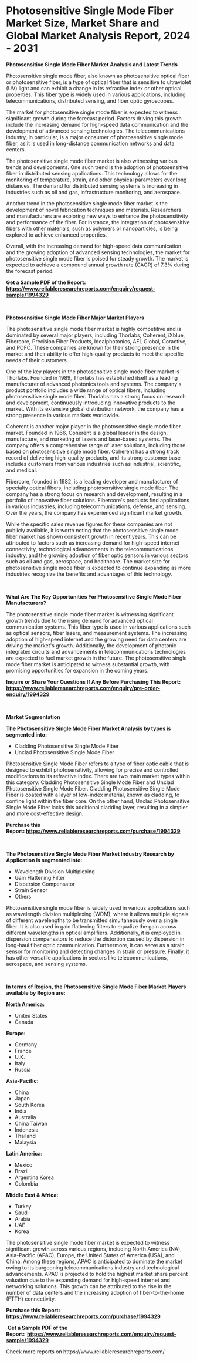 <p><h1>Photosensitive Single Mode Fiber Market Size, Market Share and Global Market Analysis Report, 2024 - 2031</h1></p><p><strong>Photosensitive Single Mode Fiber Market Analysis and Latest Trends</strong></p>
<p><p>Photosensitive single mode fiber, also known as photosensitive optical fiber or photosensitive fiber, is a type of optical fiber that is sensitive to ultraviolet (UV) light and can exhibit a change in its refractive index or other optical properties. This fiber type is widely used in various applications, including telecommunications, distributed sensing, and fiber optic gyroscopes.</p><p>The market for photosensitive single mode fiber is expected to witness significant growth during the forecast period. Factors driving this growth include the increasing demand for high-speed data communication and the development of advanced sensing technologies. The telecommunications industry, in particular, is a major consumer of photosensitive single mode fiber, as it is used in long-distance communication networks and data centers.</p><p>The photosensitive single mode fiber market is also witnessing various trends and developments. One such trend is the adoption of photosensitive fiber in distributed sensing applications. This technology allows for the monitoring of temperature, strain, and other physical parameters over long distances. The demand for distributed sensing systems is increasing in industries such as oil and gas, infrastructure monitoring, and aerospace.</p><p>Another trend in the photosensitive single mode fiber market is the development of novel fabrication techniques and materials. Researchers and manufacturers are exploring new ways to enhance the photosensitivity and performance of the fiber. For instance, the integration of photosensitive fibers with other materials, such as polymers or nanoparticles, is being explored to achieve enhanced properties.</p><p>Overall, with the increasing demand for high-speed data communication and the growing adoption of advanced sensing technologies, the market for photosensitive single mode fiber is poised for steady growth. The market is expected to achieve a compound annual growth rate (CAGR) of 7.3% during the forecast period.</p></p>
<p><strong>Get a Sample PDF of the Report:&nbsp; <a href="https://www.reliableresearchreports.com/enquiry/request-sample/1994329">https://www.reliableresearchreports.com/enquiry/request-sample/1994329</a></strong></p>
<p>&nbsp;</p>
<p><strong>Photosensitive Single Mode Fiber Major Market Players</strong></p>
<p><p>The photosensitive single mode fiber market is highly competitive and is dominated by several major players, including Thorlabs, Coherent, iXblue, Fibercore, Precision Fiber Products, Idealphotonics, AFL Global, Coractive, and POFC. These companies are known for their strong presence in the market and their ability to offer high-quality products to meet the specific needs of their customers.</p><p>One of the key players in the photosensitive single mode fiber market is Thorlabs. Founded in 1989, Thorlabs has established itself as a leading manufacturer of advanced photonics tools and systems. The company's product portfolio includes a wide range of optical fibers, including photosensitive single mode fiber. Thorlabs has a strong focus on research and development, continuously introducing innovative products to the market. With its extensive global distribution network, the company has a strong presence in various markets worldwide.</p><p>Coherent is another major player in the photosensitive single mode fiber market. Founded in 1966, Coherent is a global leader in the design, manufacture, and marketing of lasers and laser-based systems. The company offers a comprehensive range of laser solutions, including those based on photosensitive single mode fiber. Coherent has a strong track record of delivering high-quality products, and its strong customer base includes customers from various industries such as industrial, scientific, and medical.</p><p>Fibercore, founded in 1982, is a leading developer and manufacturer of specialty optical fibers, including photosensitive single mode fiber. The company has a strong focus on research and development, resulting in a portfolio of innovative fiber solutions. Fibercore's products find applications in various industries, including telecommunications, defense, and sensing. Over the years, the company has experienced significant market growth.</p><p>While the specific sales revenue figures for these companies are not publicly available, it is worth noting that the photosensitive single mode fiber market has shown consistent growth in recent years. This can be attributed to factors such as increasing demand for high-speed internet connectivity, technological advancements in the telecommunications industry, and the growing adoption of fiber optic sensors in various sectors such as oil and gas, aerospace, and healthcare. The market size for photosensitive single mode fiber is expected to continue expanding as more industries recognize the benefits and advantages of this technology.</p></p>
<p>&nbsp;</p>
<p><strong>What Are The Key Opportunities For Photosensitive Single Mode Fiber Manufacturers?</strong></p>
<p><p>The photosensitive single mode fiber market is witnessing significant growth trends due to the rising demand for advanced optical communication systems. This fiber type is used in various applications such as optical sensors, fiber lasers, and measurement systems. The increasing adoption of high-speed internet and the growing need for data centers are driving the market's growth. Additionally, the development of photonic integrated circuits and advancements in telecommunications technologies are expected to fuel market growth in the future. The photosensitive single mode fiber market is anticipated to witness substantial growth, with promising opportunities for expansion in the coming years.</p></p>
<p><strong>Inquire or Share Your Questions If Any Before Purchasing This Report: <a href="https://www.reliableresearchreports.com/enquiry/pre-order-enquiry/1994329">https://www.reliableresearchreports.com/enquiry/pre-order-enquiry/1994329</a></strong></p>
<p>&nbsp;</p>
<p><strong>Market Segmentation</strong></p>
<p><strong>The Photosensitive Single Mode Fiber Market Analysis by types is segmented into:</strong></p>
<p><ul><li>Cladding Photosensitive Single Mode Fiber</li><li>Unclad Photosensitive Single Mode Fiber</li></ul></p>
<p><p>Photosensitive Single Mode Fiber refers to a type of fiber optic cable that is designed to exhibit photosensitivity, allowing for precise and controlled modifications to its refractive index. There are two main market types within this category: Cladding Photosensitive Single Mode Fiber and Unclad Photosensitive Single Mode Fiber. Cladding Photosensitive Single Mode Fiber is coated with a layer of low-index material, known as cladding, to confine light within the fiber core. On the other hand, Unclad Photosensitive Single Mode Fiber lacks this additional cladding layer, resulting in a simpler and more cost-effective design.</p></p>
<p><strong>Purchase this Report:&nbsp;<a href="https://www.reliableresearchreports.com/purchase/1994329">https://www.reliableresearchreports.com/purchase/1994329</a></strong></p>
<p>&nbsp;</p>
<p><strong>The Photosensitive Single Mode Fiber Market Industry Research by Application is segmented into:</strong></p>
<p><ul><li>Wavelength Division Multiplexing</li><li>Gain Flattening Filter</li><li>Dispersion Compensator</li><li>Strain Sensor</li><li>Others</li></ul></p>
<p><p>Photosensitive single mode fiber is widely used in various applications such as wavelength division multiplexing (WDM), where it allows multiple signals of different wavelengths to be transmitted simultaneously over a single fiber. It is also used in gain flattening filters to equalize the gain across different wavelengths in optical amplifiers. Additionally, it is employed in dispersion compensators to reduce the distortion caused by dispersion in long-haul fiber optic communication. Furthermore, it can serve as a strain sensor for monitoring and detecting changes in strain or pressure. Finally, it has other versatile applications in sectors like telecommunications, aerospace, and sensing systems.</p></p>
<p>&nbsp;</p>
<p><strong>In terms of Region, the Photosensitive Single Mode Fiber Market Players available by Region are:</strong></p>
<p>
    <p> <strong> North America: </strong>
        <ul>
            <li>United States</li>
            <li>Canada</li>
        </ul>
        </p> 
    <p> <strong> Europe: </strong>
        <ul>
            <li>Germany</li>
            <li>France</li>
            <li>U.K.</li>
            <li>Italy</li>
            <li>Russia</li>
        </ul>
        </p> 
    <p> <strong> Asia-Pacific: </strong>
        <ul>
            <li>China</li>
            <li>Japan</li>
            <li>South Korea</li>
            <li>India</li>
            <li>Australia</li>
            <li>China Taiwan</li>
            <li>Indonesia</li>
            <li>Thailand</li>
            <li>Malaysia</li>
        </ul>
        </p> 
    <p> <strong> Latin America: </strong>
        <ul>
            <li>Mexico</li>
            <li>Brazil</li>
            <li>Argentina Korea</li>
            <li>Colombia</li>
        </ul>
        </p> 
    <p> <strong> Middle East & Africa: </strong>
        <ul>
            <li>Turkey</li>
            <li>Saudi</li>
            <li>Arabia</li>
            <li>UAE</li>
            <li>Korea</li>
        </ul>
    </p>
    </p>
<p><p>The photosensitive single mode fiber market is expected to witness significant growth across various regions, including North America (NA), Asia-Pacific (APAC), Europe, the United States of America (USA), and China. Among these regions, APAC is anticipated to dominate the market owing to its burgeoning telecommunications industry and technological advancements. APAC is projected to hold the highest market share percent valuation due to the expanding demand for high-speed internet and networking solutions. This growth can be attributed to the rise in the number of data centers and the increasing adoption of fiber-to-the-home (FTTH) connectivity.</p></p>
<p><strong>Purchase this Report: <a href="https://www.reliableresearchreports.com/purchase/1994329">https://www.reliableresearchreports.com/purchase/1994329</a></strong></p>
<p>&nbsp;<strong>Get a Sample PDF of the Report:&nbsp;&nbsp;<a href="https://www.reliableresearchreports.com/enquiry/request-sample/1994329">https://www.reliableresearchreports.com/enquiry/request-sample/1994329</a></strong></p>
<p><strong></strong></p>
<p>Check more reports on https://www.reliableresearchreports.com/</p>